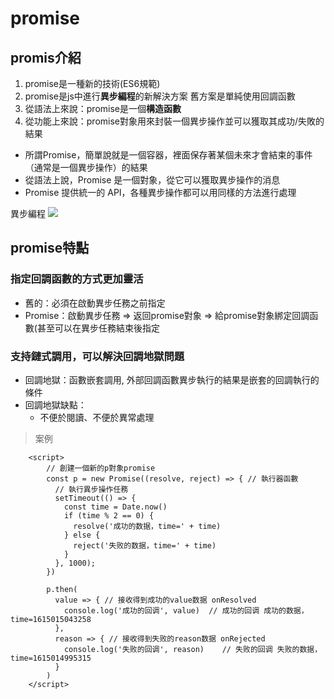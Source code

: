 # promise
## promis介紹
1. promise是一種新的技術(ES6規範)
2. promise是js中進行**異步編程**的新解決方案
    舊方案是單純使用回調函數
3. 從語法上來說：promise是一個**構造函數**
4. 從功能上來說：promise對象用來封裝一個異步操作並可以獲取其成功/失敗的結果

- 所謂Promise，簡單說就是一個容器，裡面保存著某個未來才會結束的事件（通常是一個異步操作）的結果
- 從語法上說，Promise 是一個對象，從它可以獲取異步操作的消息
- Promise 提供統一的 API，各種異步操作都可以用同樣的方法進行處理

異步編程
![](https://i.imgur.com/c4bhTBs.png)
## promise特點
### 指定回調函數的方式更加靈活
- 舊的：必須在啟動異步任務之前指定
- Promise：啟動異步任務 => 返回promise對象 => 給promise對象綁定回調函數(甚至可以在異步任務結束後指定
### 支持鏈式調用，可以解決回調地獄問題
- 回調地獄：函數嵌套調用, 外部回調函數異步執行的結果是嵌套的回調執行的條件
- 回調地獄缺點：
    - 不便於閱讀、不便於異常處理

> 案例
```javascript=
    <script>
        // 創建一個新的p對象promise
        const p = new Promise((resolve, reject) => { // 執行器函數
          // 執行異步操作任務
          setTimeout(() => {
            const time = Date.now() 
            if (time % 2 == 0) {
              resolve('成功的数据，time=' + time)
            } else {
              reject('失败的数据，time=' + time)
            }
          }, 1000);
        })

        p.then(
          value => { // 接收得到成功的value数据 onResolved
            console.log('成功的回调', value)  // 成功的回调 成功的数据，time=1615015043258
          },
          reason => { // 接收得到失败的reason数据 onRejected
            console.log('失败的回调', reason)    // 失败的回调 失败的数据，time=1615014995315
          }
        )
    </script>
```